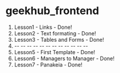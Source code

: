 # geekhub_frontend

1) Lesson1 - Links - Done!<br>
2) Lesson2 - Text formating - Done!<br>
3) Lesson3 - Tables and Forms - Done! <br>
4) -- -- --  --  --  --  --  --  --  --  --  -- <br>
5) Lesson5 - First Template - Done!<br>
6) Lesson6 - Managers to Manager - Done!<br>
7) Lesson7 - Panakeia - Done!


